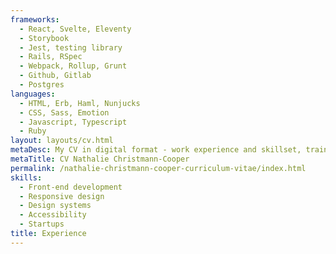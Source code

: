 ```yaml
---
frameworks:
  - React, Svelte, Eleventy
  - Storybook
  - Jest, testing library
  - Rails, RSpec
  - Webpack, Rollup, Grunt
  - Github, Gitlab
  - Postgres
languages:
  - HTML, Erb, Haml, Nunjucks
  - CSS, Sass, Emotion
  - Javascript, Typescript
  - Ruby
layout: layouts/cv.html
metaDesc: My CV in digital format - work experience and skillset, training, talks, honours and awards.
metaTitle: CV Nathalie Christmann-Cooper
permalink: /nathalie-christmann-cooper-curriculum-vitae/index.html
skills:
  - Front-end development
  - Responsive design
  - Design systems
  - Accessibility
  - Startups
title: Experience
---
```

